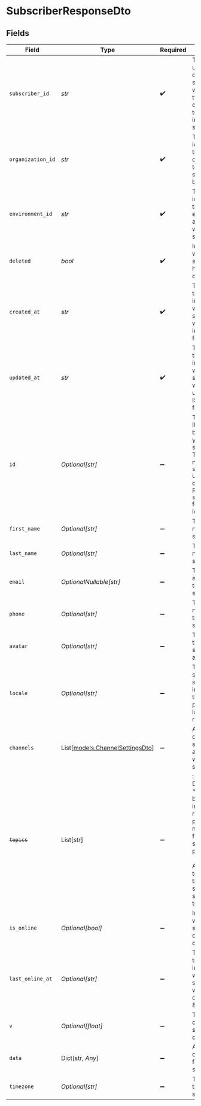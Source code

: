 # SubscriberResponseDto


## Fields

| Field                                                                                                                                                                             | Type                                                                                                                                                                              | Required                                                                                                                                                                          | Description                                                                                                                                                                       |
| --------------------------------------------------------------------------------------------------------------------------------------------------------------------------------- | --------------------------------------------------------------------------------------------------------------------------------------------------------------------------------- | --------------------------------------------------------------------------------------------------------------------------------------------------------------------------------- | --------------------------------------------------------------------------------------------------------------------------------------------------------------------------------- |
| `subscriber_id`                                                                                                                                                                   | *str*                                                                                                                                                                             | :heavy_check_mark:                                                                                                                                                                | The identifier used to create this subscriber, which typically corresponds to the user ID in your system.                                                                         |
| `organization_id`                                                                                                                                                                 | *str*                                                                                                                                                                             | :heavy_check_mark:                                                                                                                                                                | The unique identifier of the organization to which the subscriber belongs.                                                                                                        |
| `environment_id`                                                                                                                                                                  | *str*                                                                                                                                                                             | :heavy_check_mark:                                                                                                                                                                | The unique identifier of the environment associated with this subscriber.                                                                                                         |
| `deleted`                                                                                                                                                                         | *bool*                                                                                                                                                                            | :heavy_check_mark:                                                                                                                                                                | Indicates whether the subscriber has been deleted.                                                                                                                                |
| `created_at`                                                                                                                                                                      | *str*                                                                                                                                                                             | :heavy_check_mark:                                                                                                                                                                | The timestamp indicating when the subscriber was created, in ISO 8601 format.                                                                                                     |
| `updated_at`                                                                                                                                                                      | *str*                                                                                                                                                                             | :heavy_check_mark:                                                                                                                                                                | The timestamp indicating when the subscriber was last updated, in ISO 8601 format.                                                                                                |
| `id`                                                                                                                                                                              | *Optional[str]*                                                                                                                                                                   | :heavy_minus_sign:                                                                                                                                                                | The internal ID generated by Novu for your subscriber. This ID does not match the `subscriberId` used in your queries. Refer to `subscriberId` for that identifier.               |
| `first_name`                                                                                                                                                                      | *Optional[str]*                                                                                                                                                                   | :heavy_minus_sign:                                                                                                                                                                | The first name of the subscriber.                                                                                                                                                 |
| `last_name`                                                                                                                                                                       | *Optional[str]*                                                                                                                                                                   | :heavy_minus_sign:                                                                                                                                                                | The last name of the subscriber.                                                                                                                                                  |
| `email`                                                                                                                                                                           | *OptionalNullable[str]*                                                                                                                                                           | :heavy_minus_sign:                                                                                                                                                                | The email address of the subscriber.                                                                                                                                              |
| `phone`                                                                                                                                                                           | *Optional[str]*                                                                                                                                                                   | :heavy_minus_sign:                                                                                                                                                                | The phone number of the subscriber.                                                                                                                                               |
| `avatar`                                                                                                                                                                          | *Optional[str]*                                                                                                                                                                   | :heavy_minus_sign:                                                                                                                                                                | The URL of the subscriber's avatar image.                                                                                                                                         |
| `locale`                                                                                                                                                                          | *Optional[str]*                                                                                                                                                                   | :heavy_minus_sign:                                                                                                                                                                | The locale setting of the subscriber, indicating their preferred language or region.                                                                                              |
| `channels`                                                                                                                                                                        | List[[models.ChannelSettingsDto](../models/channelsettingsdto.md)]                                                                                                                | :heavy_minus_sign:                                                                                                                                                                | An array of channel settings associated with the subscriber.                                                                                                                      |
| ~~`topics`~~                                                                                                                                                                      | List[*str*]                                                                                                                                                                       | :heavy_minus_sign:                                                                                                                                                                | : warning: ** DEPRECATED **: This will be removed in a future release, please migrate away from it as soon as possible.<br/><br/>An array of topics that the subscriber is subscribed to. |
| `is_online`                                                                                                                                                                       | *Optional[bool]*                                                                                                                                                                  | :heavy_minus_sign:                                                                                                                                                                | Indicates whether the subscriber is currently online.                                                                                                                             |
| `last_online_at`                                                                                                                                                                  | *Optional[str]*                                                                                                                                                                   | :heavy_minus_sign:                                                                                                                                                                | The timestamp indicating when the subscriber was last online, in ISO 8601 format.                                                                                                 |
| `v`                                                                                                                                                                               | *Optional[float]*                                                                                                                                                                 | :heavy_minus_sign:                                                                                                                                                                | The version of the subscriber document.                                                                                                                                           |
| `data`                                                                                                                                                                            | Dict[str, *Any*]                                                                                                                                                                  | :heavy_minus_sign:                                                                                                                                                                | Additional custom data for the subscriber                                                                                                                                         |
| `timezone`                                                                                                                                                                        | *Optional[str]*                                                                                                                                                                   | :heavy_minus_sign:                                                                                                                                                                | Timezone of the subscriber                                                                                                                                                        |